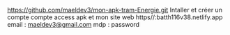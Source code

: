 https://github.com/maeldev3/mon-apk-tram-Energie.git
Intaller et créer un compte
compte access apk et mon site web https//:batth116v38.netlify.app
email : maeldev3@gmail.com
mdp : password 